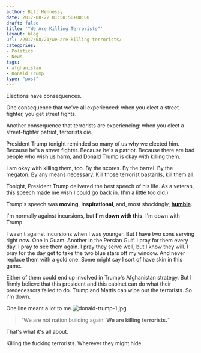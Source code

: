 ```yaml
---
author: Bill Hennessy
date: 2017-08-22 01:58:50+00:00
draft: false
title: '"We Are Killing Terrorists"'
layout: blog
url: /2017/08/21/we-are-killing-terrorists/
categories:
- Politics
- News
tags:
- afghanistan
- Donald Trump
type: "post"
---
```


Elections have consequences.

One consequence that we've all experienced: when you elect a street fighter, you get street fights.

Another consequence that terrorists are experiencing: when you elect a street-fighter patriot, terrorists die.

President Trump tonight reminded so many of us why we elected him. Because he's a street fighter. Because he's a patriot. Because there are bad people who wish us harm, and Donald Trump is okay with killing them.

I am okay with killing them, too. By the scores. By the barrel. By the megaton. By any means necessary. Kill those terrorist bastards, kill them all.

Tonight, President Trump delivered the best speech of his life. As a veteran, this speech made me wish I could go back in. (I'm a little too old.)

Trump's speech was **moving**, **inspirational**, and, most shockingly, [**humble**](https://www.businessinsider.com/donald-trump-speech-afganistan-2017-8).

I'm normally against incursions, but **I'm down with this**. I'm down with Trump.

I wasn't against incursions when I was younger. But I have two sons serving right now. One in Guam. Another in the Persian Gulf. I pray for them every day. I pray to see them again. I pray they serve well, but I know they will. I pray for the day get to take the two blue stars off my window. And never replace them with a gold one. Some might say I sort of have skin in this game.

Either of them could end up involved in Trump's Afghanistan strategy. But I firmly believe that this president and this cabinet can do what their predecessors failed to do. Trump and Mattis can wipe out the terrorists. So I'm down.

One line meant a lot to me.![donald-trump-1.jpg](https://hennessysview.com/wp-content/uploads/2017/08/donald-trump-1.jpg)




> "We are not nation building again. **We are killing terrorists.**"



That's what it's all about.

Killing the fucking terrorists. Wherever they might hide.
